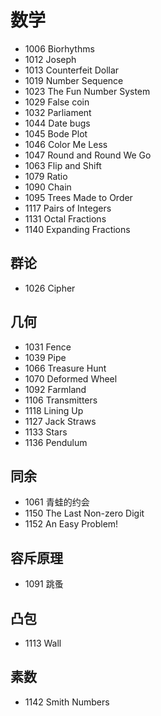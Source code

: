 # 数学

- 1006 Biorhythms
- 1012 Joseph
- 1013 Counterfeit Dollar
- 1019 Number Sequence
- 1023 The Fun Number System
- 1029 False coin
- 1032 Parliament
- 1044 Date bugs
- 1045 Bode Plot
- 1046 Color Me Less
- 1047 Round and Round We Go
- 1063 Flip and Shift
- 1079 Ratio
- 1090 Chain
- 1095 Trees Made to Order
- 1117 Pairs of Integers
- 1131 Octal Fractions
- 1140 Expanding Fractions


## 群论

- 1026 Cipher


## 几何

- 1031 Fence
- 1039 Pipe
- 1066 Treasure Hunt
- 1070 Deformed Wheel
- 1092 Farmland
- 1106 Transmitters
- 1118 Lining Up
- 1127 Jack Straws
- 1133 Stars
- 1136 Pendulum


## 同余

- 1061 青蛙的约会
- 1150 The Last Non-zero Digit
- 1152 An Easy Problem!


## 容斥原理

- 1091 跳蚤


## 凸包

- 1113 Wall


## 素数

- 1142 Smith Numbers
